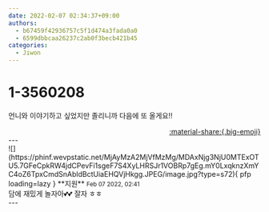 ```yaml
---
date: 2022-02-07 02:34:37+09:00
authors:
  - b67459f42936757c5f1d474a3fada0a0
  - 6599dbbcaa26237c2ab0f3becb421b45
categories:
  - Jiwon
---
```


# 1-3560208

<div class="post-container" markdown="1">
<div class="content-container md-sidebar__scrollwrap" markdown="1">

언니와 이야기하고 싶었지만 졸리니까 다음에 또 올게요!!

</div>
</div>

<div style="text-align: right;" markdown="1">
<a href="https://weverse.io/fromis9/fanpost/1-3560208" style="text-align: right;">:material-share:{.big-emoji}</a>
</div>
---

<div class="comments-container md-sidebar__scrollwrap" markdown="1">
<div class="comment" markdown="1">
<div class='id-container' markdown="1">
![](https://phinf.wevpstatic.net/MjAyMzA2MjVfMzMg/MDAxNjg3NjU0MTExOTU5.7GFeCpkRW4jdCPevFi1sgeF7S4XyLHRSJr1VOBRp7gEg.mY0LxqknzXmYC4oZ6TpxCmdSnAbldBctUiaEHQVjHkgg.JPEG/image.jpg?type=s72){ pfp loading=lazy }
**<span class="artist">지원</span>** <small>Feb 07 2022, 02:41</small><br>
</div>
<div class='comment-body' markdown="1">
담에 재밌게 놀자아💕💕 잘자 ㅎㅎ
</div>
</div>
</div>
---
